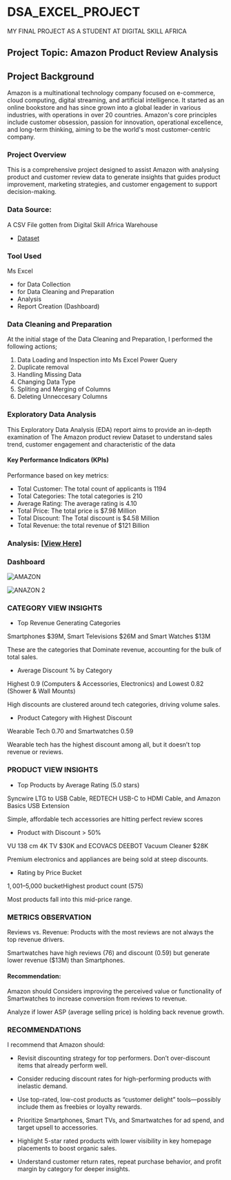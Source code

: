 # DSA_EXCEL_PROJECT

MY FINAL PROJECT AS A STUDENT AT DIGITAL SKILL AFRICA


## Project Topic: Amazon Product Review Analysis

## Project Background
Amazon is a multinational technology company focused on e-commerce, cloud computing, digital streaming, and artificial intelligence. It started as an online bookstore and has since grown into a global leader in various industries, with operations in over 20 countries. Amazon's core principles include customer obsession, passion for innovation, operational excellence, and long-term thinking, aiming to be the world's most customer-centric company.

### Project Overview
This is a comprehensive project designed to assist Amazon with analysing product and customer review data to generate insights that guides product improvement, marketing strategies, and customer engagement to support decision-making.

### Data Source:
A CSV File gotten from Digital Skill Africa Warehouse
- <a href="https://github.com/Hidaayah-7/DSA-_EXCEL_PROJECT/blob/main/amazon%20duplicate.xlsx">Dataset</a>

### Tool Used
Ms Excel 
- for Data Collection 
- for Data Cleaning and Preparation
- Analysis
- Report Creation (Dashboard)

### Data Cleaning and Preparation
At the initial stage of the Data Cleaning and Preparation, I performed the following actions;
1. Data Loading and Inspection into Ms Excel Power Query
2. Duplicate removal
3. Handling Missing Data
4. Changing Data Type
5. Spliting and Merging of Columns
6. Deleting Unneccesary Columns

 ### Exploratory Data Analysis
   This Exploratory Data Analysis (EDA) report aims to provide an in-depth examination of The Amazon product review Dataset to understand sales trend, customer engagement and characteristic of the data
   
#### Key Performance Indicators (KPIs)

Performance based on key metrics:
-	Total Customer: The total count of applicants is 1194
-	Total Categories: The total categories is 210
-	Average Rating: The average rating is 4.10
-	Total Price:  The total price is $7.98 Million  
-	Total Discount: The Total discount is $4.58 Million 
-	Total Revenue: the total revenue of $121 Billion

### Analysis:  <a href="https://github.com/Hidaayah-7/DSA-_EXCEL_PROJECT/blob/main/Amazon%20%20study.xlsx">[View Here]</a>



### Dashboard

![AMAZON](https://github.com/user-attachments/assets/f2c1ece1-4d1c-4f9a-88d5-b15c6b2c06f0)



![ANAZON 2](https://github.com/user-attachments/assets/832348d0-36e3-4abd-8a11-38a23d6e0e69)



### CATEGORY VIEW INSIGHTS

- Top Revenue Generating Categories

 Smartphones $39M, Smart Televisions $26M and Smart Watches $13M

 These are the categories that Dominate revenue, accounting for the bulk of total sales.


- Average Discount % by Category

 Highest 0.9 (Computers & Accessories, Electronics) and Lowest 0.82 (Shower & Wall Mounts)

 High discounts are clustered around tech categories, driving volume sales.


- Product Category with Highest Discount

 Wearable Tech 0.70 and Smartwatches 0.59

 Wearable tech has the highest discount among all, but it doesn’t top revenue or reviews.


### PRODUCT VIEW INSIGHTS

- Top Products by Average Rating (5.0 stars)

 Syncwire LTG to USB Cable, REDTECH USB-C to HDMI Cable, and Amazon Basics USB Extension

 Simple, affordable tech accessories are hitting perfect review scores


- Product with Discount > 50%

 VU 138 cm 4K TV $30K and ECOVACS DEEBOT Vacuum Cleaner $28K

 Premium electronics and appliances are being sold at steep discounts.


- Rating by Price Bucket

 $1,001–$5,000 bucketHighest product count (575)

 Most products fall into this mid-price range.


### METRICS OBSERVATION

Reviews vs. Revenue: Products with the most reviews are not always the top revenue drivers.

Smartwatches have high reviews (76) and discount (0.59) but generate lower revenue ($13M) than Smartphones.


 #### Recommendation:

Amazon should Considers improving the perceived value or functionality of Smartwatches to increase conversion from reviews to revenue.

Analyze if lower ASP (average selling price) is holding back revenue growth.


### RECOMMENDATIONS

I recommend that Amazon should:

- Revisit discounting strategy for top performers. Don’t over-discount items that already perform well.

- Consider reducing discount rates for high-performing products with inelastic demand.

- Use top-rated, low-cost products as “customer delight” tools—possibly include them as freebies or loyalty rewards.

- Prioritize Smartphones, Smart TVs, and Smartwatches for ad spend, and target upsell to accessories.

- Highlight 5-star rated products with lower visibility in key homepage placements to boost organic sales.

- Understand customer return rates, repeat purchase behavior, and profit margin by category for deeper insights.




